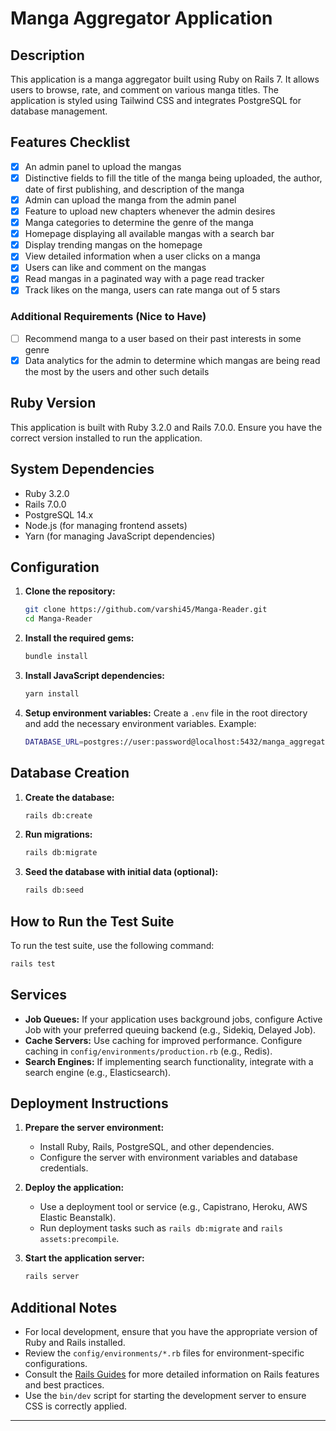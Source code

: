 # Manga Aggregator Application

## Description

This application is a manga aggregator built using Ruby on Rails 7. It allows users to browse, rate, and comment on various manga titles. The application is styled using Tailwind CSS and integrates PostgreSQL for database management.

## Features Checklist

- [x] An admin panel to upload the mangas
- [x] Distinctive fields to fill the title of the manga being uploaded, the author, date of first publishing, and description of the manga
- [x] Admin can upload the manga from the admin panel
- [x] Feature to upload new chapters whenever the admin desires
- [x] Manga categories to determine the genre of the manga
- [x] Homepage displaying all available mangas with a search bar
- [x] Display trending mangas on the homepage
- [x] View detailed information when a user clicks on a manga
- [x] Users can like and comment on the mangas
- [x] Read mangas in a paginated way with a page read tracker
- [x] Track likes on the manga, users can rate manga out of 5 stars

### Additional Requirements (Nice to Have)

- [ ] Recommend manga to a user based on their past interests in some genre
- [x] Data analytics for the admin to determine which mangas are being read the most by the users and other such details

## Ruby Version

This application is built with Ruby 3.2.0 and Rails 7.0.0. Ensure you have the correct version installed to run the application.

## System Dependencies

- Ruby 3.2.0
- Rails 7.0.0
- PostgreSQL 14.x
- Node.js (for managing frontend assets)
- Yarn (for managing JavaScript dependencies)

## Configuration

1. **Clone the repository:**

   ```bash
   git clone https://github.com/varshi45/Manga-Reader.git
   cd Manga-Reader
   ```

2. **Install the required gems:**

   ```bash
   bundle install
   ```

3. **Install JavaScript dependencies:**

   ```bash
   yarn install
   ```

4. **Setup environment variables:**
   Create a `.env` file in the root directory and add the necessary environment variables. Example:
   ```bash
   DATABASE_URL=postgres://user:password@localhost:5432/manga_aggregator_development
   ```

## Database Creation

1. **Create the database:**

   ```bash
   rails db:create
   ```

2. **Run migrations:**

   ```bash
   rails db:migrate
   ```

3. **Seed the database with initial data (optional):**
   ```bash
   rails db:seed
   ```

## How to Run the Test Suite

To run the test suite, use the following command:

```bash
rails test
```

## Services

- **Job Queues:** If your application uses background jobs, configure Active Job with your preferred queuing backend (e.g., Sidekiq, Delayed Job).
- **Cache Servers:** Use caching for improved performance. Configure caching in `config/environments/production.rb` (e.g., Redis).
- **Search Engines:** If implementing search functionality, integrate with a search engine (e.g., Elasticsearch).

## Deployment Instructions

1. **Prepare the server environment:**

   - Install Ruby, Rails, PostgreSQL, and other dependencies.
   - Configure the server with environment variables and database credentials.

2. **Deploy the application:**

   - Use a deployment tool or service (e.g., Capistrano, Heroku, AWS Elastic Beanstalk).
   - Run deployment tasks such as `rails db:migrate` and `rails assets:precompile`.

3. **Start the application server:**

   ```bash
   rails server
   ```

## Additional Notes

- For local development, ensure that you have the appropriate version of Ruby and Rails installed.
- Review the `config/environments/*.rb` files for environment-specific configurations.
- Consult the [Rails Guides](https://guides.rubyonrails.org/) for more detailed information on Rails features and best practices.
- Use the `bin/dev` script for starting the development server to ensure CSS is correctly applied.

---
